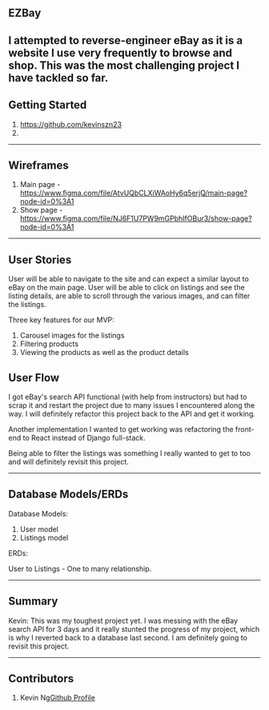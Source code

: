 ## EZBay

I attempted to reverse-engineer eBay as it is a website I use very frequently to browse and shop. This was the most challenging project I have tackled so far.
---
## Getting Started

1. https://github.com/kevinszn23
2. 

---
## Wireframes

1. Main page - https://www.figma.com/file/AtvUQbCLXiWAoHy6q5erjQ/main-page?node-id=0%3A1
2. Show page - https://www.figma.com/file/NJ6F1U7PW9mGPbhIfOBur3/show-page?node-id=0%3A1

---
## User Stories

User will be able to navigate to the site and can expect a similar layout to eBay on the main page. User will be able to click on listings and see the listing details, are able to scroll through the various images, and can filter the listings.

Three key features for our MVP:
1. Carousel images for the listings
2. Filtering products
3. Viewing the products as well as the product details

## User Flow

I got eBay's search API functional (with help from instructors) but had to scrap it and restart the project due to many issues I encountered along the way. I will definitely refactor this project back to the API and get it working.

Another implementation I wanted to get working was refactoring the front-end to React instead of Django full-stack.

Being able to filter the listings was something I really wanted to get to too and will definitely revisit this project.

---
## Database Models/ERDs

Database Models:

1. User model
2. Listings model

ERDs:

User to Listings - One to many relationship.

---
## Summary

Kevin: This was my toughest project yet. I was messing with the eBay search API for 3 days and it really stunted the progress of my project, which is why I reverted back to a database last second. I am definitely going to revisit this project.

---
## Contributors

1. Kevin Ng[Github Profile](https://github.com/kevinszn23)